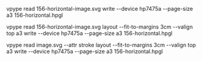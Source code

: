 
vpype read 156-horizontal-image.svg write --device hp7475a --page-size a3 156-horizontal.hpgl



vpype read 156-horizontal-image.svg layout --fit-to-margins 3cm --valign top a3 write --device hp7475a --page-size a3 156-horizontal.hpgl 


vpype read image.svg --attr stroke layout --fit-to-margins 3cm --valign top a3 write --device hp7475a --page-size a3 156-horizontal.hpgl